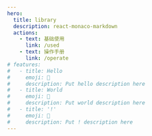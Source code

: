 ```yaml
---
hero:
  title: library
  description: react-monaco-markdown
  actions:
    - text: 基础使用
      link: /used
    - text: 操作手册
      link: /operate
# features:
#   - title: Hello
#     emoji: 💎
#     description: Put hello description here
#   - title: World
#     emoji: 🌈
#     description: Put world description here
#   - title: '!'
#     emoji: 🚀
#     description: Put ! description here
---
```


<!-- react-monaco-markdown -->
